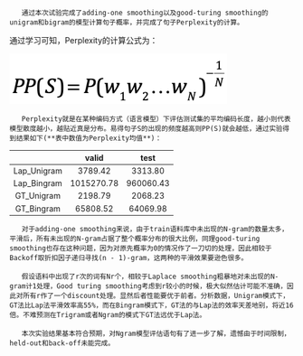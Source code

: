 ```
   通过本次试验完成了adding-one smoothing以及good-turing smoothing的unigram和bigram的模型计算句子概率，并完成了句子Perplexity的计算。
```

通过学习可知，Perplexity的计算公式为：

![Perplexity](Perplexity.png)

```
   Perplexity就是在某种编码方式（语言模型）下评估测试集的平均编码长度，越小则代表模型散度越小，越贴近真是分布。易得句子S的出现的频度越高则PP(S)就会越低，通过实验得到结果如下(**表中数值为Perplexity均值**)：
```

|             | valid      | test      |
|:-----------:|:----------:|:---------:|
| Lap_Unigram | 3789.42    | 3313.80   |
| Lap_Bingram | 1015270.78 | 960060.43 |
| GT_Unigram  | 2198.79    | 2068.23   |
| GT_Bingram  | 65808.52   | 64069.98  |

```
   对于adding-one smoothing来说，由于train语料库中未出现的N-gram的数量太多，平滑后，所有未出现的N-gram占据了整个概率分布的很大比例，同理good-turing smoothing也存在这种问题，因为对原先概率为0的情况作了一刀切的处理，因此相较于Backoff取折扣因子递归寻找(n - 1)-gram，这两种的平滑效果要逊色很多。

   假设语料中出现了r次的词有Nr个，相较于Laplace smoothing粗暴地对未出现的N-gram计1处理，Good turing smoothing考虑到r较小的时候，极大似然估计可能不准确，因此对所有r作了一个discount处理。显然后者性能要优于前者。分析数据，Unigram模式下，GT法比Lap法平滑效率高55%，而在Bingram模式下，GT法的与Lap法的效率天差地别，将近16倍。不难预测在Trigram或者Ngram的模式下GT法远优于Lap法。

   本次实验结果基本符合预期，对Ngram模型评估语句有了进一步了解，遗憾由于时间限制，held-out和back-off未能完成。
```
